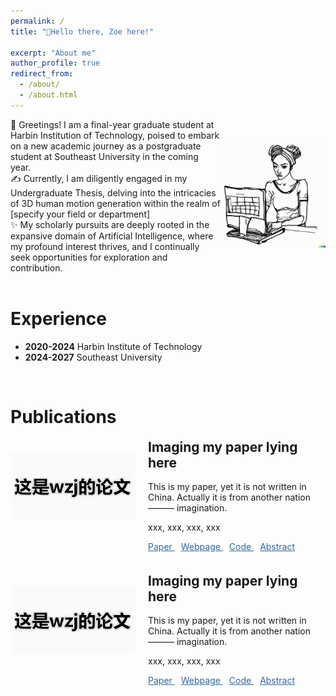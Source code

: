 ```yaml
---
permalink: /
title: "💬Hello there, Zoe here!"

excerpt: "About me"
author_profile: true
redirect_from: 
  - /about/
  - /about.html
---
```


<div style="display: flex; flex-direction: row; align-items: center;">
  <div style="flex: 2;">
    👋 Greetings! I am a final-year graduate student at Harbin Institution of Technology, poised to embark on a new academic journey as a postgraduate student at Southeast University in the coming year.
    <br>
    ✍ Currently, I am diligently engaged in my Undergraduate Thesis, delving into the intricacies of 3D human motion generation within the realm of [specify your field or department]
    <br>
    ✨  My scholarly pursuits are deeply rooted in the expansive domain of Artificial Intelligence, where my profound interest thrives, and I continually seek opportunities for exploration and contribution.
  </div>
  <div style="flex: 1; text-align: center;">
    <img src="https://raw.githubusercontent.com/Zijing5/zijing5.github.io/master/images/home1.png" alt="home1" width="300">
  </div>
</div>


<br>

Experience
======
- **2020-2024**   Harbin Institute of Technology
- **2024-2027**   Southeast University


<br>

Publications
======

<html>
<head>
    <link rel="stylesheet" href="https://cdnjs.cloudflare.com/ajax/libs/font-awesome/5.15.4/css/all.min.css">
    <style>
        /* 定义展开内容的样式 */
        .expand-content {
            display: none; /* 默认隐藏 */
            padding: 8px;
            background-color: #f0f0f0;
        }
        /* 统一超链接样式 */
        a {
            color: #336699;
            text-decoration: underline;
            cursor: pointer;
        }
    </style>
    <script>
        function toggleAbstract() {
            var content = document.querySelector('.expand-content');
            if (content.style.display === 'none') {
                content.style.display = 'block';
            } else {
                content.style.display = 'none';
            }
        }
    </script>
</head>
<body>
    <!-- 这里是你的内容 -->
    <div class="publication" style="display: flex; align-items: flex-start; margin-bottom: 20px;">
        <div class="publication-image" style="flex: 0 0 auto; margin-right: 20px; margin-top: 20px;">
                <img src="https://raw.githubusercontent.com/Zijing5/zijing5.github.io/master/images/home2.png" style="max-width: 200px; height: auto;">
        </div>
        <div class="publication-text" style="flex: 1 1 auto;">
            <h2 style="margin-top: 0;">Imaging my paper lying here</h2>
            <p>This is my paper, yet it is not written in China. Actually it is from another nation ——— imagination.</p>
            <p>xxx, xxx, xxx, xxx</p>
            <p>
                <!-- 第一个图标 -->
                <a href="http://academicpages.github.io/files/paper1.pdf">
                    <i class="fas fa-file-pdf"></i> Paper
                </a>
                <!-- 第二个图标 -->
                <a href="Webpage的链接" style="margin-left: 10px;">
                    <i class="fas fa-globe"></i> Webpage
                </a>
                <!-- 第三个图标 -->
                <a href="Code的链接" style="margin-left: 10px;">
                    <i class="fas fa-file-code"></i> Code
                </a>
                <a href="javascript:void(0);" onclick="toggleAbstract()" style="margin-left: 10px; display: inline-block;" >
                    <i class="fas fa-ellipsis-v"></i> Abstract
                </a>
                <div class="expand-content">
                    <p>Here is my abstract.<br
                    >Here is my abstract.<br>Here is my abstract.</p>
                </div>
            </p>
        </div>
    </div>
</body>

<body>
    <!-- 这里是你的内容 -->
    <div class="publication" style="display: flex; align-items: flex-start; margin-bottom: 20px;">
        <div class="publication-image" style="flex: 0 0 auto; margin-right: 20px; margin-top: 20px;">
                <img src="https://raw.githubusercontent.com/Zijing5/zijing5.github.io/master/images/home2.png" style="max-width: 200px; height: auto;">
        </div>
        <div class="publication-text" style="flex: 1 1 auto;">
            <h2 style="margin-top: 0;">Imaging my paper lying here</h2>
            <p>This is my paper, yet it is not written in China. Actually it is from another nation ——— imagination.</p>
            <p>xxx, xxx, xxx, xxx</p>
            <p>
                <!-- 第一个图标 -->
                <a href="http://academicpages.github.io/files/paper1.pdf">
                    <i class="fas fa-file-pdf"></i> Paper
                </a>
                <!-- 第二个图标 -->
                <a href="Webpage的链接" style="margin-left: 10px;">
                    <i class="fas fa-globe"></i> Webpage
                </a>
                <!-- 第三个图标 -->
                <a href="Code的链接" style="margin-left: 10px;">
                    <i class="fas fa-file-code"></i> Code
                </a>
                <a href="javascript:void(0);" onclick="toggleAbstract()" style="margin-left: 10px; display: inline-block;" >
                    <i class="fas fa-ellipsis-v"></i> Abstract
                </a>
                <div class="expand-content">
                    <p>To be, or not to be, that is the question:<br>
                        Whether 'tis nobler in the mind to suffer.<br>
                        The slings and arrows of outrageous fortune,<br>
                        Or to take arms against a sea of troubles<br>
                        And by opposing end them.</p>
                </div>
            </p>
        </div>
    </div>
</body>
</html>